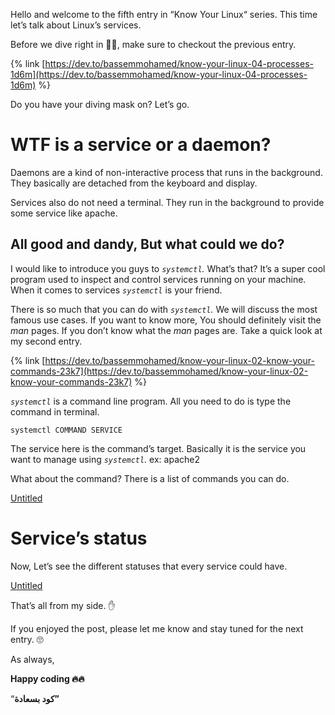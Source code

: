 Hello and welcome to the fifth entry in “Know Your Linux“ series. This time let’s talk about Linux’s services.

Before we dive right in 🏄‍♂️, make sure to checkout the previous entry.

{% link [https://dev.to/bassemmohamed/know-your-linux-04-processes-1d6m](https://dev.to/bassemmohamed/know-your-linux-04-processes-1d6m) %}

Do you have your diving mask on? Let’s go.

# WTF is a service or a daemon?

Daemons are a kind of non-interactive process that runs in the background. They basically are detached from the keyboard and display.

Services also do not need a terminal. They run in the background to provide some service like apache.

## All good and dandy, But what could we do?

I would like to introduce you guys to _`systemctl`._ What’s that? It’s a super cool program used to inspect and control services running on your machine. When it comes to services _`systemctl`_ is your friend.

There is so much that you can do with _`systemctl`._ We will discuss the most famous use cases. If you want to know more, You should definitely visit the _man_ pages. If you don’t know what the _man_ pages are. Take a quick look at my second entry.

{% link [https://dev.to/bassemmohamed/know-your-linux-02-know-your-commands-23k7](https://dev.to/bassemmohamed/know-your-linux-02-know-your-commands-23k7) %}

_`systemctl`_ is a command line program. All you need to do is type the command in terminal.

    systemctl COMMAND SERVICE

The service here is the command’s target. Basically it is the service you want to manage using *`systemctl`.* ex: apache2

What about the command? There is a list of commands you can do.

[Untitled](https://www.notion.so/a62653a6f559463e8e2fc2782a03268a)

# Service’s status

Now, Let’s see the different statuses that every service could have.

[Untitled](https://www.notion.so/fb1d65668ebf4ddd8b08a23653c70d37)

That’s all from my side. ✋

If you enjoyed the post, please let me know and stay tuned for the next entry. 🙄

As always,

**Happy coding 🔥🔥**

“**كود بسعادة”**
